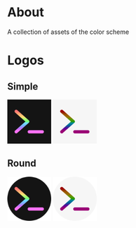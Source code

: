 # About
A collection of assets of the color scheme

# Logos
## Simple
<div>
    <img src="./logos/logo.svg" width="100">
    <img src="./logos/logo-lynx.svg" width="100">
</div>

## Round
<div>
    <img src="./logos/logo-round.svg" width="100">
    <img src="./logos/logo-round-lynx.svg" width="100">
</div>
